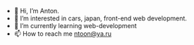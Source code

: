 - 👋 Hi, I’m Anton.
- 👀 I’m interested in cars, japan, front-end web development.
- 🌱 I’m currently learning web-development
- 📫 How to reach me ntoon@ya.ru

<!---
mrFTO/mrFTO is a ✨ special ✨ repository because its `README.md` (this file) appears on your GitHub profile.
You can click the Preview link to take a look at your changes.
--->
